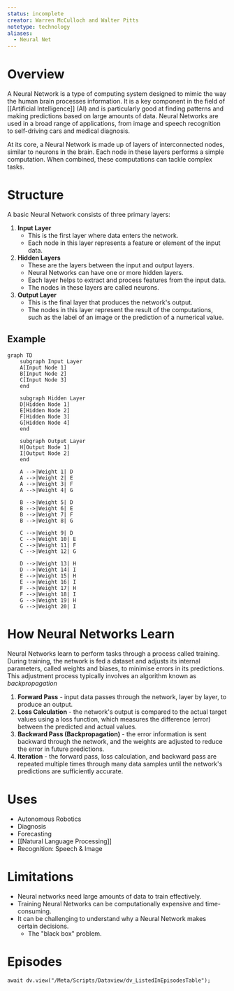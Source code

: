 ```yaml
---
status: incomplete
creator: Warren McCulloch and Walter Pitts
notetype: technology
aliases:
  - Neural Net
---
```

# Overview
A Neural Network is a type of computing system designed to mimic the way the human brain processes information. It is a key component in the field of [[Artificial Intelligence]] (AI) and is particularly good at finding patterns and making predictions based on large amounts of data. Neural Networks are used in a broad range of applications, from image and speech recognition to self-driving cars and medical diagnosis.

At its core, a Neural Network is made up of layers of interconnected nodes, similar to neurons in the brain. Each node in these layers performs a simple computation. When combined, these computations can tackle complex tasks.

# Structure

A basic Neural Network consists of three primary layers:

1. **Input Layer** 
	- This is the first layer where data enters the network.
	- Each node in this layer represents a feature or element of the input data.
2. **Hidden Layers**
	- These are the layers between the input and output layers.
	- Neural Networks can have one or more hidden layers.
	- Each layer helps to extract and process features from the input data.
	- The nodes in these layers are called neurons.
3. **Output Layer**
	- This is the final layer that produces the network's output.
	- The nodes in this layer represent the result of the computations, such as the label of an image or the prediction of a numerical value.

## Example

```mermaid
graph TD
    subgraph Input Layer
    A[Input Node 1]
    B[Input Node 2]
    C[Input Node 3]
    end

    subgraph Hidden Layer
    D[Hidden Node 1]
    E[Hidden Node 2]
    F[Hidden Node 3]
    G[Hidden Node 4]
    end

    subgraph Output Layer
    H[Output Node 1]
    I[Output Node 2]
    end

    A -->|Weight 1| D
    A -->|Weight 2| E
    A -->|Weight 3| F
    A -->|Weight 4| G

    B -->|Weight 5| D
    B -->|Weight 6| E
    B -->|Weight 7| F
    B -->|Weight 8| G

    C -->|Weight 9| D
    C -->|Weight 10| E
    C -->|Weight 11| F
    C -->|Weight 12| G

    D -->|Weight 13| H
    D -->|Weight 14| I
    E -->|Weight 15| H
    E -->|Weight 16| I
    F -->|Weight 17| H
    F -->|Weight 18| I
    G -->|Weight 19| H
    G -->|Weight 20| I
```

# How Neural Networks Learn
Neural Networks learn to perform tasks through a process called training. During training, the network is fed a dataset and adjusts its internal parameters, called weights and biases, to minimise errors in its predictions. This adjustment process typically involves an algorithm known as *backpropagation*

1. **Forward Pass** - input data passes through the network, layer by layer, to produce an output.
2. **Loss Calculation** - the network's output is compared to the actual target values using a loss function, which measures the difference (error) between the predicted and actual values.
3. **Backward Pass (Backpropagation)** - the error information is sent backward through the network, and the weights are adjusted to reduce the error in future predictions.
4. **Iteration** - the forward pass, loss calculation, and backward pass are repeated multiple times through many data samples until the network's predictions are sufficiently accurate.

# Uses
- Autonomous Robotics
- Diagnosis
- Forecasting
- [[Natural Language Processing]]
- Recognition: Speech & Image

# Limitations
- Neural networks need large amounts of data to train effectively.
- Training Neural Networks can be computationally expensive and time-consuming.
- It can be challenging to understand why a Neural Network makes certain decisions.
	- The "black box" problem.

# Episodes
```dataviewjs
await dv.view("/Meta/Scripts/Dataview/dv_ListedInEpisodesTable");
```
